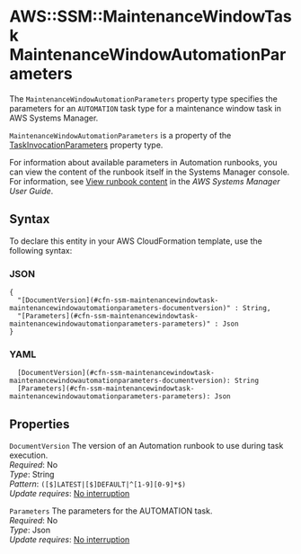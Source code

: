 # AWS::SSM::MaintenanceWindowTask MaintenanceWindowAutomationParameters<a name="aws-properties-ssm-maintenancewindowtask-maintenancewindowautomationparameters"></a>

The `MaintenanceWindowAutomationParameters` property type specifies the parameters for an `AUTOMATION` task type for a maintenance window task in AWS Systems Manager\.

`MaintenanceWindowAutomationParameters` is a property of the [TaskInvocationParameters](https://docs.aws.amazon.com/AWSCloudFormation/latest/UserGuide/aws-properties-ssm-maintenancewindowtask-taskinvocationparameters.html) property type\.

For information about available parameters in Automation runbooks, you can view the content of the runbook itself in the Systems Manager console\. For information, see [View runbook content](https://docs.aws.amazon.com/systems-manager/latest/userguide/automation-documents-reference-details.html#view-automation-json) in the _AWS Systems Manager User Guide_\.

## Syntax<a name="aws-properties-ssm-maintenancewindowtask-maintenancewindowautomationparameters-syntax"></a>

To declare this entity in your AWS CloudFormation template, use the following syntax:

### JSON<a name="aws-properties-ssm-maintenancewindowtask-maintenancewindowautomationparameters-syntax.json"></a>

```
{
  "[DocumentVersion](#cfn-ssm-maintenancewindowtask-maintenancewindowautomationparameters-documentversion)" : String,
  "[Parameters](#cfn-ssm-maintenancewindowtask-maintenancewindowautomationparameters-parameters)" : Json
}
```

### YAML<a name="aws-properties-ssm-maintenancewindowtask-maintenancewindowautomationparameters-syntax.yaml"></a>

```
  [DocumentVersion](#cfn-ssm-maintenancewindowtask-maintenancewindowautomationparameters-documentversion): String
  [Parameters](#cfn-ssm-maintenancewindowtask-maintenancewindowautomationparameters-parameters): Json
```

## Properties<a name="aws-properties-ssm-maintenancewindowtask-maintenancewindowautomationparameters-properties"></a>

`DocumentVersion` <a name="cfn-ssm-maintenancewindowtask-maintenancewindowautomationparameters-documentversion"></a>
The version of an Automation runbook to use during task execution\.  
_Required_: No  
_Type_: String  
_Pattern_: `([$]LATEST|[$]DEFAULT|^[1-9][0-9]*$)`  
_Update requires_: [No interruption](https://docs.aws.amazon.com/AWSCloudFormation/latest/UserGuide/using-cfn-updating-stacks-update-behaviors.html#update-no-interrupt)

`Parameters` <a name="cfn-ssm-maintenancewindowtask-maintenancewindowautomationparameters-parameters"></a>
The parameters for the AUTOMATION task\.  
_Required_: No  
_Type_: Json  
_Update requires_: [No interruption](https://docs.aws.amazon.com/AWSCloudFormation/latest/UserGuide/using-cfn-updating-stacks-update-behaviors.html#update-no-interrupt)
